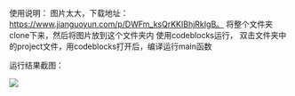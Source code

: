 使用说明：
图片太大，下载地址：https://www.jianguoyun.com/p/DWFm_ksQrKKIBhjRkIgB。
将整个文件夹clone下来，然后将图片放到这个文件夹内
使用codeblocks运行，
双击文件夹中的project文件，用codeblocks打开后，编译运行main函数

运行结果截图：

![](http://ww1.sinaimg.cn/large/005Jzifvly1fyshkhivxuj311q0kn1kx.jpg)
